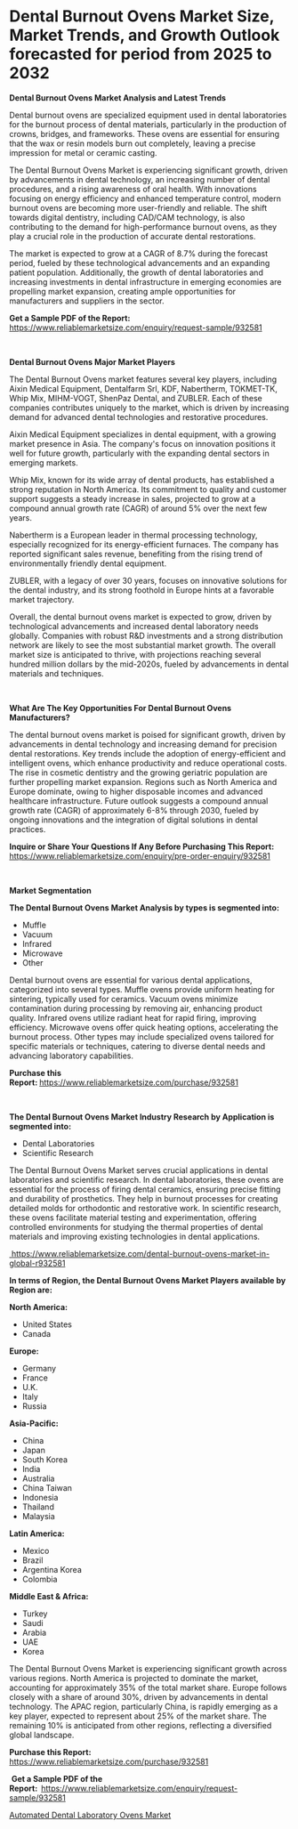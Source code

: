 <p><h1>Dental Burnout Ovens Market Size, Market Trends, and Growth Outlook forecasted for period from 2025 to 2032</h1></p><p><strong>Dental Burnout Ovens Market Analysis and Latest Trends</strong></p>
<p><p>Dental burnout ovens are specialized equipment used in dental laboratories for the burnout process of dental materials, particularly in the production of crowns, bridges, and frameworks. These ovens are essential for ensuring that the wax or resin models burn out completely, leaving a precise impression for metal or ceramic casting. </p><p>The Dental Burnout Ovens Market is experiencing significant growth, driven by advancements in dental technology, an increasing number of dental procedures, and a rising awareness of oral health. With innovations focusing on energy efficiency and enhanced temperature control, modern burnout ovens are becoming more user-friendly and reliable. The shift towards digital dentistry, including CAD/CAM technology, is also contributing to the demand for high-performance burnout ovens, as they play a crucial role in the production of accurate dental restorations.</p><p>The market is expected to grow at a CAGR of 8.7% during the forecast period, fueled by these technological advancements and an expanding patient population. Additionally, the growth of dental laboratories and increasing investments in dental infrastructure in emerging economies are propelling market expansion, creating ample opportunities for manufacturers and suppliers in the sector.</p></p>
<p><strong>Get a Sample PDF of the Report:&nbsp;</strong> <a href="https://www.reliablemarketsize.com/enquiry/request-sample/932581?utm_campaign=3176&utm_medium=2&utm_source=Github&utm_content=ia&utm_term=21032025&utm_id=dental-burnout-ovens">https://www.reliablemarketsize.com/enquiry/request-sample/932581</a></p>
<p>&nbsp;</p>
<p><strong>Dental Burnout Ovens Major Market Players</strong></p>
<p><p>The Dental Burnout Ovens market features several key players, including Aixin Medical Equipment, Dentalfarm Srl, KDF, Nabertherm, TOKMET-TK, Whip Mix, MIHM-VOGT, ShenPaz Dental, and ZUBLER. Each of these companies contributes uniquely to the market, which is driven by increasing demand for advanced dental technologies and restorative procedures.</p><p>Aixin Medical Equipment specializes in dental equipment, with a growing market presence in Asia. The company's focus on innovation positions it well for future growth, particularly with the expanding dental sectors in emerging markets.</p><p>Whip Mix, known for its wide array of dental products, has established a strong reputation in North America. Its commitment to quality and customer support suggests a steady increase in sales, projected to grow at a compound annual growth rate (CAGR) of around 5% over the next few years.</p><p>Nabertherm is a European leader in thermal processing technology, especially recognized for its energy-efficient furnaces. The company has reported significant sales revenue, benefiting from the rising trend of environmentally friendly dental equipment.</p><p>ZUBLER, with a legacy of over 30 years, focuses on innovative solutions for the dental industry, and its strong foothold in Europe hints at a favorable market trajectory.</p><p>Overall, the dental burnout ovens market is expected to grow, driven by technological advancements and increased dental laboratory needs globally. Companies with robust R&D investments and a strong distribution network are likely to see the most substantial market growth. The overall market size is anticipated to thrive, with projections reaching several hundred million dollars by the mid-2020s, fueled by advancements in dental materials and techniques.</p></p>
<p>&nbsp;</p>
<p><strong>What Are The Key Opportunities For Dental Burnout Ovens Manufacturers?</strong></p>
<p><p>The dental burnout ovens market is poised for significant growth, driven by advancements in dental technology and increasing demand for precision dental restorations. Key trends include the adoption of energy-efficient and intelligent ovens, which enhance productivity and reduce operational costs. The rise in cosmetic dentistry and the growing geriatric population are further propelling market expansion. Regions such as North America and Europe dominate, owing to higher disposable incomes and advanced healthcare infrastructure. Future outlook suggests a compound annual growth rate (CAGR) of approximately 6-8% through 2030, fueled by ongoing innovations and the integration of digital solutions in dental practices.</p></p>
<p><strong>Inquire or Share Your Questions If Any Before Purchasing This Report:</strong> <a href="https://www.reliablemarketsize.com/enquiry/pre-order-enquiry/932581?utm_campaign=3176&utm_medium=2&utm_source=Github&utm_content=ia&utm_term=21032025&utm_id=dental-burnout-ovens">https://www.reliablemarketsize.com/enquiry/pre-order-enquiry/932581</a></p>
<p>&nbsp;</p>
<p><strong>Market Segmentation</strong></p>
<p><strong>The Dental Burnout Ovens Market Analysis by types is segmented into:</strong></p>
<p><ul><li>Muffle</li><li>Vacuum</li><li>Infrared</li><li>Microwave</li><li>Other</li></ul></p>
<p><p>Dental burnout ovens are essential for various dental applications, categorized into several types. Muffle ovens provide uniform heating for sintering, typically used for ceramics. Vacuum ovens minimize contamination during processing by removing air, enhancing product quality. Infrared ovens utilize radiant heat for rapid firing, improving efficiency. Microwave ovens offer quick heating options, accelerating the burnout process. Other types may include specialized ovens tailored for specific materials or techniques, catering to diverse dental needs and advancing laboratory capabilities.</p></p>
<p><strong>Purchase this Report:&nbsp;</strong><a href="https://www.reliablemarketsize.com/purchase/932581?utm_campaign=3176&utm_medium=2&utm_source=Github&utm_content=ia&utm_term=21032025&utm_id=dental-burnout-ovens">https://www.reliablemarketsize.com/purchase/932581</a></p>
<p>&nbsp;</p>
<p><strong>The Dental Burnout Ovens Market Industry Research by Application is segmented into:</strong></p>
<p><ul><li>Dental Laboratories</li><li>Scientific Research</li></ul></p>
<p><p>The Dental Burnout Ovens Market serves crucial applications in dental laboratories and scientific research. In dental laboratories, these ovens are essential for the process of firing dental ceramics, ensuring precise fitting and durability of prosthetics. They help in burnout processes for creating detailed molds for orthodontic and restorative work. In scientific research, these ovens facilitate material testing and experimentation, offering controlled environments for studying the thermal properties of dental materials and improving existing technologies in dental applications.</p></p>
<p><a href="https://www.reliablemarketsize.com/dental-burnout-ovens-market-in-global-r932581?utm_campaign=3176&utm_medium=2&utm_source=Github&utm_content=ia&utm_term=21032025&utm_id=dental-burnout-ovens">&nbsp;https://www.reliablemarketsize.com/dental-burnout-ovens-market-in-global-r932581</a></p>
<p><strong>In terms of Region, the Dental Burnout Ovens Market Players available by Region are:</strong></p>
<p>
    <p> <strong> North America: </strong>
        <ul>
            <li>United States</li>
            <li>Canada</li>
        </ul>
        </p> 
    <p> <strong> Europe: </strong>
        <ul>
            <li>Germany</li>
            <li>France</li>
            <li>U.K.</li>
            <li>Italy</li>
            <li>Russia</li>
        </ul>
        </p> 
    <p> <strong> Asia-Pacific: </strong>
        <ul>
            <li>China</li>
            <li>Japan</li>
            <li>South Korea</li>
            <li>India</li>
            <li>Australia</li>
            <li>China Taiwan</li>
            <li>Indonesia</li>
            <li>Thailand</li>
            <li>Malaysia</li>
        </ul>
        </p> 
    <p> <strong> Latin America: </strong>
        <ul>
            <li>Mexico</li>
            <li>Brazil</li>
            <li>Argentina Korea</li>
            <li>Colombia</li>
        </ul>
        </p> 
    <p> <strong> Middle East & Africa: </strong>
        <ul>
            <li>Turkey</li>
            <li>Saudi</li>
            <li>Arabia</li>
            <li>UAE</li>
            <li>Korea</li>
        </ul>
    </p>
    </p>
<p><p>The Dental Burnout Ovens Market is experiencing significant growth across various regions. North America is projected to dominate the market, accounting for approximately 35% of the total market share. Europe follows closely with a share of around 30%, driven by advancements in dental technology. The APAC region, particularly China, is rapidly emerging as a key player, expected to represent about 25% of the market share. The remaining 10% is anticipated from other regions, reflecting a diversified global landscape.</p></p>
<p><strong>Purchase this Report: </strong><a href="https://www.reliablemarketsize.com/purchase/932581?utm_campaign=3176&utm_medium=2&utm_source=Github&utm_content=ia&utm_term=21032025&utm_id=dental-burnout-ovens">https://www.reliablemarketsize.com/purchase/932581</a></p>
<p>&nbsp;<strong>Get a Sample PDF of the Report:&nbsp;&nbsp;</strong><a href="https://www.reliablemarketsize.com/enquiry/request-sample/932581?utm_campaign=3176&utm_medium=2&utm_source=Github&utm_content=ia&utm_term=21032025&utm_id=dental-burnout-ovens">https://www.reliablemarketsize.com/enquiry/request-sample/932581</a></p>
<p><strong></strong></p>
<p><p><a href="https://github.com/daphnyvashdi/Market-Research-Report-List-1/blob/main/automated-dental-laboratory-ovens-market.md?utm_campaign=3176&utm_medium=2&utm_source=Github&utm_content=ia&utm_term=21032025&utm_id=dental-burnout-ovens">Automated Dental Laboratory Ovens Market</a></p></p>